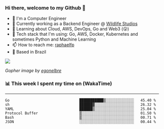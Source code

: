 ### Hi there, welcome to my Github 👋

- 📖 I'm a Computer Engineer
- 🔭 Currently working as a Backend Engineer @ [Wildlife Studios](https://wildlifestudios.com/)
- 🌱 Learning about Cloud, AWS, DevOps, Go and Web3 (😲)
- 🚀 Tech stack that I'm using: Go, AWS, Docker, Kubernetes and sometimes Python and Machine Learning
- 📫 How to reach me: [raphaelfp](https://linkedin.com/in/raphaelfp)
- 🏡 Based in Brazil

![](https://github.com/raphaelfp/gophers/blob/master/.thumb/animation/morning-coffee-3x.gif)

*Gopher image by [egonelbre](https://github.com/egonelbre/)*

### 📊 This week I spent my time on (WakaTime)

---

<!--START_SECTION:waka-->

```text
Go                                ███████████▒░░░░░░░░░░░░░   45.40 %
sh                                ██████▓░░░░░░░░░░░░░░░░░░   26.32 %
YAML                              ██████▒░░░░░░░░░░░░░░░░░░   25.04 %
Protocol Buffer                   ▒░░░░░░░░░░░░░░░░░░░░░░░░   01.50 %
Bash                              ▒░░░░░░░░░░░░░░░░░░░░░░░░   00.71 %
JSON                              ░░░░░░░░░░░░░░░░░░░░░░░░░   00.44 %
```

<!--END_SECTION:waka-->
